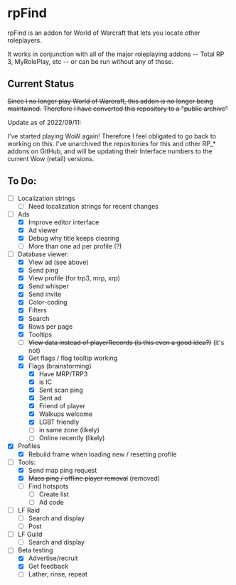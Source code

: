 # rpFind

rpFind is an addon for World of Warcraft that lets you locate other roleplayers.

It works in conjunction with all of the major roleplaying addons -- 
Total RP 3, MyRolePlay, etc --
or can be run without any of those.

## Current Status

~~Since I no longer play World of Warcraft, this addon is no longer being maintained.~~
~~Therefore I have converted this repository to a "public archive"~~

Update as of 2022/09/11:

I've started playing WoW again! Therefore I feel obligated to go back to working on this.
I've unarchived the repositories for this and other RP\_\* addons on GitHub, and will be
updating their Interface numbers to the current Wow (retail) versions.

## To Do:

- [ ] Localization strings
  - [ ] Need localization strings for recent changes
- [ ] Ads
  - [x] Improve editor interface
  - [x] Ad viewer
  - [x] Debug why title keeps clearing
  - [ ] More than one ad per profile (?)
- [ ] Database viewer:
  - [x] View ad (see above)
  - [x] Send ping
  - [x] View profile (for trp3, mrp, xrp)
  - [x] Send whisper
  - [x] Send invite
  - [x] Color-coding
  - [x] Filters
  - [x] Search
  - [x] Rows per page
  - [x] Tooltips
  - [ ] ~~View data instead of playerRecords (is this even a good idea?)~~ (it's not)
  - [x] Get flags / flag tooltip working
  - [x] Flags (brainstorming)
    - [x] Have MRP/TRP3
    - [x] is IC
    - [x] Sent scan ping
    - [x] Sent ad
    - [x] Friend of player
    - [x] Walkups welcome
    - [x] LGBT friendly
    - [ ] in same zone (likely)
    - [ ] Online recently (likely)
- [x] Profiles
  - [x] Rebuild frame when loading new / resetting profile
- [ ] Tools:
  - [x] Send map ping request
  - [x] ~~Mass ping / offline player removal~~ (removed)
  - [ ] Find hotspots
    - [ ] Create list
    - [ ] Ad code
- [ ] LF Raid
  - [ ] Search and display
  - [ ] Post
- [ ] LF Guild
  - [ ] Search and display
- [ ] Beta testing
  - [x] Advertise/recruit
  - [x] Get feedback
  - [ ] Lather, rinse, repeat
